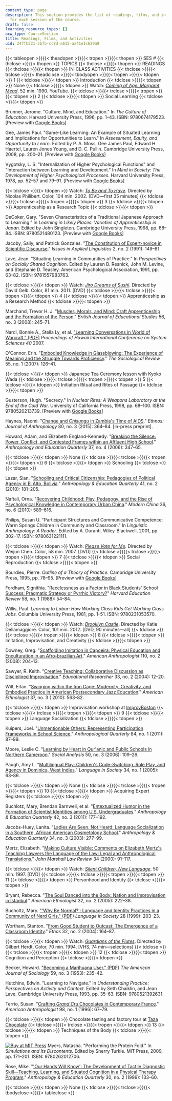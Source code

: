 ```yaml
---
content_type: page
description: This section provides the list of readings, films, and in-class activities
  for each session of the course.
draft: false
learning_resource_types: []
ocw_type: CourseSection
title: Readings, Films, and Activities
uid: 247fb521-3bfb-cc8d-a615-aa41e1c620a9
---
```

{{< tableopen >}}{{< theadopen >}}{{< tropen >}}{{< thopen >}}
SES #
{{< thclose >}}{{< thopen >}}
TOPICS
{{< thclose >}}{{< thopen >}}
READINGS
{{< thclose >}}{{< thopen >}}
IN-CLASS ACTIVITIES
{{< thclose >}}{{< trclose >}}{{< theadclose >}}{{< tbodyopen >}}{{< tropen >}}{{< tdopen >}}
1
{{< tdclose >}}{{< tdopen >}}
Introduction
{{< tdclose >}}{{< tdopen >}}
None
{{< tdclose >}}{{< tdopen >}}
Watch: [*Coming of Age: Margaret Mead*](https://www.youtube.com/watch?v=K2FhWyulpb8). 52 min. 1990. YouTube.
{{< tdclose >}}{{< trclose >}}{{< tropen >}}{{< tdopen >}}
2
{{< tdclose >}}{{< tdopen >}}
Social Learning
{{< tdclose >}}{{< tdopen >}}

Brunner, Jerome. "Culture, Mind, and Education." In *The Culture of Education.* Harvard University Press, 1996, pp. 1–43. ISBN: 9780674179523. \[Preview with [Google Books](http://books.google.com/books?id=7a978qleVkcC&pg=PA1=onepage)\]

Gee, James Paul. "Game-Like Learning: An Example of Situated Learning and Implications for Opportunities to Learn." In *Assessment, Equity, and Opportunity to Learn.* Edited by P. A. Moss, Gee James Paul, Edward H. Haertel, Lauren Jones Young, and D. C. Pullin. Cambridge University Press, 2008, pp. 200–21. \[Preview with [Google Books](http://books.google.com/books?id=0naPiMBZFUIC&pg=PA200=onepage)\]

Vygotsky, L. S. "Internalization of Higher Psychological Functions" and "Interaction between Learning and Development." In *Mind in Society: The Development of Higher Psychological Processes.* Harvard University Press, 1978, pp. 52–57 and 79–91. \[Preview with [Google Books](http://books.google.com/books?id=RxjjUefze_oC&pg=PA52=onepage)\]

{{< tdclose >}}{{< tdopen >}}
Watch: [*To Be and To Have*](http://www.imdb.com/title/tt0318202/). Directed by Nicolas Philibert. Color, 104 min. 2002. \[DVD—first 35 minutes\]
{{< tdclose >}}{{< trclose >}}{{< tropen >}}{{< tdopen >}}
3
{{< tdclose >}}{{< tdopen >}}
Apprenticeship as a Research Topic
{{< tdclose >}}{{< tdopen >}}

DeCoker, Gary. "Seven Characteristics of a Traditional Japanese Approach to Learning." In *Learning in Likely Places: Varieties of Apprenticeship in Japan.* Edited by John Singleton. Cambridge University Press, 1998, pp. 68–84. ISBN: 9780521480123. \[Preview with [Google Books](http://books.google.com/books?id=ji8WFCg4-6IC&pg=PA68=onepage)\]

Jacoby, Sally, and Patrick Gonzales. "[The Constitution of Expert-novice in Scientific Discourse](http://escholarship.org/uc/item/3fd7z5k4#page-1)." *Issues in Applied Linguistics* 2, no. 2 (1991): 149–81.

Lave, Jean. "Situating Learning in Communities of Practice." In *Perspectives on Socially Shared Cognition*. Edited by Lauren B. Resnick, John M. Levine, and Stephanie D. Teasley. American Psychological Association, 1991, pp. 63–82. ISBN: 9781557983763.

{{< tdclose >}}{{< tdopen >}}
Watch: [*Jiro Dreams of Sushi*](http://www.imdb.com/title/tt1772925/?ref_=fn_al_tt_1). Directed by David Gelb. Color, 81 min. 2011. \[DVD\]
{{< tdclose >}}{{< trclose >}}{{< tropen >}}{{< tdopen >}}
4
{{< tdclose >}}{{< tdopen >}}
Apprenticeship as a Research Method
{{< tdclose >}}{{< tdopen >}}

Marchand, Trevor H. J. "[Muscles, Morals, and Mind: Craft Apprenticeship and the Formation of the Person](http://dx.doi.org/10.1111/j.1467-8527.2008.00407.x)." *British Journal of Educational Studies* 56, no. 3 (2008): 245–71.

Nardi, Bonnie A., Stella Ly, et al. ["Learning Conversations in World of Warcraft." (PDF)](http://www.artifex.org/~bonnie/pdf/Nardi-HICSS.pdf) *Proceedings of Hawaii International Conference on System Sciences 40* 2007.

O'Connor, Erin. "[Embodied Knowledge in Glassblowing: The Experience of Meaning and the Struggle Towards Proficiency](http://dx.doi.org/10.1111/j.1467-954X.2007.00697.x)." *The Sociological Review* 55, no. 1 (2007): 126–41.

{{< tdclose >}}{{< tdopen >}}
Japanese Tea Ceremony lesson with Kyoko Wada
{{< tdclose >}}{{< trclose >}}{{< tropen >}}{{< tdopen >}}
5
{{< tdclose >}}{{< tdopen >}}
Initiation Ritual and Rites of Passage
{{< tdclose >}}{{< tdopen >}}

Gusterson, Hugh. "Secrecy." In *Nuclear Rites: A Weapons Laboratory at the End of the Cold War.* University of California Press, 1998, pp. 68–100. ISBN: 9780520213739. \[Preview with [Google Books](http://books.google.com/books?id=Pu4nzrDTRAAC&pg=PA68=onepage)\]

Haynes, Naomi. "[Change and *Chisungu* in Zambia's Time of AIDS](http://dx.doi.org/10.1080/00141844.2013.858056)." *Ethnos: Journal of Anthropology* 80, no. 3 (2015): 364–84. \[in-press preprint\].

Howard, Adam, and Elizabeth England-Kennedy. "[Breaking the Silence: Power, Conflict, and Contested Frames within an Affluent High School](http://dx.doi.org/10.1525/aeq.2006.37.4.347)." *Anthropology and Education Quarterly* 37, no. 4 (2006): 347–65.

{{< tdclose >}}{{< tdopen >}}
None
{{< tdclose >}}{{< trclose >}}{{< tropen >}}{{< tdopen >}}
6
{{< tdclose >}}{{< tdopen >}}
Schooling
{{< tdclose >}}{{< tdopen >}}

Lazar, Sian. "[Schooling and Critical Citizenship: Pedagogies of Political Agency in El Alto, Bolivia](http://dx.doi.org/10.1111/j.1548-1492.2010.01077.x)." *Anthropology & Education Quarterly* 41, no. 2 (2010): 181–205.

Naftali, Orna. "[Recovering Childhood: Play, Pedagogy, and the Rise of Psychological Knowledge in Contemporary Urban China](http://dx.doi.org/10.1177/0097700410377594)." *Modern China* 36, no. 6 (2010): 589–616.

Philips, Susan U. "Participant Structures and Communicative Competence: Warm Springs Children in Community and Classroom." In *Linguistic Anthropology: A Reader*. Edited by A. Duranti. Wiley-Blackwell, 2001, pp. 302–17. ISBN: 9780631221111.

{{< tdclose >}}{{< tdopen >}}
Watch: [*Please Vote for Me*](http://www.imdb.com/title/tt1097256/?ref_=fn_al_tt_1). Directed by Weijun Chen. Color, 58 min. 2007. \[DVD\]
{{< tdclose >}}{{< trclose >}}{{< tropen >}}{{< tdopen >}}
7
{{< tdclose >}}{{< tdopen >}}
Social Reproduction
{{< tdclose >}}{{< tdopen >}}

Bourdieu, Pierre. *Outline of a Theory of Practice.* Cambridge University Press, 1995, pp. 78–95. \[Preview with [Google Books](http://books.google.com/books?id=WvhSEMrNWHAC&pg=PA78=onepage)\]

Fordham, Signithia. "[Racelessness as a Factor in Black Students' School Success: Pragmatic Strategy or Pyrrhic Victory?](http://dx.doi.org/10.17763/haer.58.1.c5r77323145r7831)" *Harvard Education Review* 58, no. 1 (1988): 54–84.

Willis, Paul. *Learning to Labor: How Working Class Kids Get Working Class Jobs.* Columbia University Press, 1981, pp. 1–51. ISBN: 9780231053570.

{{< tdclose >}}{{< tdopen >}}
Watch: [*Brooklyn Castle*](http://www.imdb.com/title/tt1800266/?ref_=fn_al_tt_2). Directed by Katie Dellamaggiore. Color, 101 min. 2012. \[DVD, 90 minutes—all\]
{{< tdclose >}}{{< trclose >}}{{< tropen >}}{{< tdopen >}}
8
{{< tdclose >}}{{< tdopen >}}
Imitation, Improvisation, and Creativity
{{< tdclose >}}{{< tdopen >}}

Downey, Greg. "[Scaffolding Imitation in Capoeira: Physical Education and Enculturation in an Afro-brazilian Art](http://dx.doi.org/10.1111/j.1548-1433.2008.00026.x)." *American Anthropologist* 110, no. 2 (2008): 204–13.

Sawyer, R. Keith. "[Creative Teaching: Collaborative Discussion as Disciplined Improvisation](http://dx.doi.org/10.3102/0013189X033002012)." *Educational Researcher* 33, no. 2 (2004): 12–20.

Wilf, Eitan. "[Swinging within the Iron Cage: Modernity, Creativity, and Embodied Practice in American Postsecondary Jazz Education](http://dx.doi.org/10.1111/j.1548-1425.2010.01273.x)." *American Ethnologist* 37, no. 3 ( 2010): 563–82.

{{< tdclose >}}{{< tdopen >}}
Improvisation workshop at [ImprovBoston](http://www.improvboston.com)
{{< tdclose >}}{{< trclose >}}{{< tropen >}}{{< tdopen >}}
9
{{< tdclose >}}{{< tdopen >}}
Language Socialization
{{< tdclose >}}{{< tdopen >}}

Kuipers, Joel. "[Unmentionable Others: Representing Participation Frameworks in School Science](https://www.researchgate.net/publication/236714331_Unmentionable_Others_Representing_Participation_Frameworks_in_School_Science)." *Anthropological Quarterly* 84, no. 1 (2011): 87–99.

Moore, Leslie C. "[Learning by Heart in Qur'anic and Public Schools in Northern Cameroon](https://www.researchgate.net/publication/233600651_Learning_by_Heart_in_Qur'anic_and_Public_Schools_in_Northern_Cameroon)." *Social Analysis* 50, no. 3 (2006): 109–26.

Paugh, Amy L. "[Multilingual Play: Children's Code-Switching, Role Play, and Agency in Dominica, West Indies](http://dx.doi.org/10.1017/S0047404505050037)." *Language in Society* 34, no. 1 (2005): 63–86.

{{< tdclose >}}{{< tdopen >}}
None
{{< tdclose >}}{{< trclose >}}{{< tropen >}}{{< tdopen >}}
10
{{< tdclose >}}{{< tdopen >}}
Acquiring Expert Registers
{{< tdclose >}}{{< tdopen >}}

Buchlotz, Mary, Brendan Barnwell, et al. "[Entextualized Humor in the Formation of Scientist Identities among U.S. Undergraduates](http://dx.doi.org/10.1111/j.1548-1492.2011.01126.x)." *Anthropology & Education Quarterly* 42, no. 3 (2011): 177–192.

Jacobs-Huey, Lanita. "[Ladies Are Seen, Not Heard: Language Socialization in a Southern, African American Cosmetology School](http://dx.doi.org/10.1525/aeq.2003.34.3.277)." *Anthropology & Education Quarterly* 34, no. 3 (2003): 277–99.

Mertz, Elizabeth. "[Making Culture Visible: Comments on Elizabeth Mertz's Teaching Lawyers the Language of the Law: Legal and Anthropological Translations.](https://repository.jmls.edu/lawreview/vol34/iss1/6/)" *John Marshall Law Review* 34 (2000): 91–117.

{{< tdclose >}}{{< tdopen >}}
Watch: [*Silent Children, New Language*](http://www.imdb.com/title/tt1230901/?ref_=fn_al_tt_1). 50 min. 1997. \[DVD\]
{{< tdclose >}}{{< trclose >}}{{< tropen >}}{{< tdopen >}}
11
{{< tdclose >}}{{< tdopen >}}
Personhood and Identity
{{< tdclose >}}{{< tdopen >}}

Bryant, Rebecca. "[The Soul Danced into the Body: Nation and Improvisation in Istanbul](http://dx.doi.org/10.1525/ae.2005.32.2.222)." *American Ethnologist* 32, no. 2 (2005): 222–38.

Bucholtz, Mary. ["'Why Be Normal?': Language and Identity Practices in a Community of Nerd Girls." (PDF)](http://www.linguistics.ucsb.edu/faculty/bucholtz/sites/secure.lsit.ucsb.edu.ling.d7_b/files/sitefiles/research/publications/Bucholtz1999-LinS.pdf) *Language in Society* 28 (1999): 203–23.

Wortham, Stanton. "[From Good Student to Outcast: The Emergence of a Classroom Identity](http://dx.doi.org/10.1525/eth.2004.32.2.164)." *Ethos* 32, no. 2 (2004): 164–87.

{{< tdclose >}}{{< tdopen >}}
Watch: [*Guardians of the Flutes*](http://www.imdb.com/title/tt0291216/?ref_=fn_al_tt_1). Directed by Gilbert Herdt. Color, 70 min. 1994. \[VHS, 74 min—selections\]
{{< tdclose >}}{{< trclose >}}{{< tropen >}}{{< tdopen >}}
12
{{< tdclose >}}{{< tdopen >}}
Cognition and Perception
{{< tdclose >}}{{< tdopen >}}

Becker, Howard. ["Becoming a Marihuana User." (PDF)](http://www.personal.psu.edu/exs44/012/becker_marijuana.pdf) *The American Journal of Sociology* 59, no. 3 (1953): 235–42.

Hutchins, Edwin. "Learning to Navigate." In *Understanding Practice: Perspectives on Activity and Context.* Edited by Seth Chaiklin, and Jean Lave. Cambridge University Press, 1993, pp. 35–63. ISBN: 9780521392631.

Terrio, Susan. "[Crafting *Grand Cru* Chocolates in Contemporary France](http://dx.doi.org/10.1525/aa.1996.98.1.02a00070)." *American Anthropologist* 98, no. 1 (1996): 67–79.

{{< tdclose >}}{{< tdopen >}}
Chocolate tasting and factory tour at [Taza Chocolate](http://www.tazachocolate.com)
{{< tdclose >}}{{< trclose >}}{{< tropen >}}{{< tdopen >}}
13
{{< tdclose >}}{{< tdopen >}}
Techniques of the Body
{{< tdclose >}}{{< tdopen >}}

[![Buy at MIT Press](/images/mp_logo.gif)](https://mitpress.mit.edu/9780262012706) Myers, Natasha. "Performing the Protein Fold." In *Simulations and Its Discontents.* Edited by Sherry Turkle. MIT Press, 2009, pp. 171–201. ISBN: 9780262012706.

Rose, Mike. "['Our Hands Will Know': The Development of Tactile Diagnostic Skill—Teaching, Learning, and Situated Cognition in a Physical Therapy Program](http://dx.doi.org/10.1525/aeq.1999.30.2.133)." *Anthropology & Education Quarterly* 30, no. 2 (1999): 133–60.

{{< tdclose >}}{{< tdopen >}}
None
{{< tdclose >}}{{< trclose >}}{{< tbodyclose >}}{{< tableclose >}}